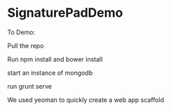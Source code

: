# SignaturePadDemo

To Demo:

Pull the repo
 
Run npm install and bower install

start an instance of mongodb

run grunt serve

We used yeoman to quickly create a web app scaffold 
